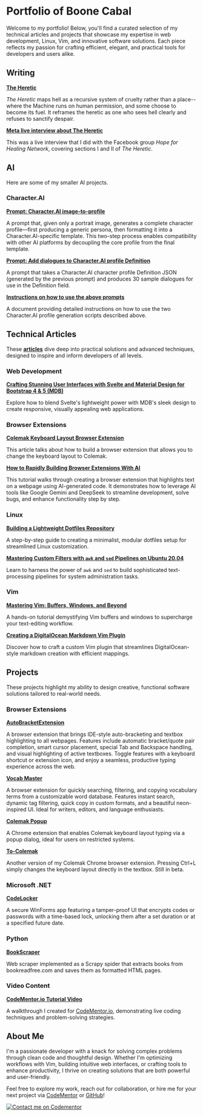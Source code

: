 # Portfolio of Boone Cabal

Welcome to my portfolio! Below, you'll find a curated selection of my technical articles and projects that showcase my expertise in web development, Linux, Vim, and innovative software solutions. Each piece reflects my passion for crafting efficient, elegant, and practical tools for developers and users alike.

## Writing

**[The Heretic](https://1drv.ms/w/c/99c6e78ef02d9381/EU-DtYI3IGJAgEuF1lKSipABf_QQoHs2_oRBBroKNIBJsQ?e=i96YBL)**

*The Heretic* maps hell as a recursive system of cruelty rather than a place--where the Machine runs on human permission, and some choose to become its fuel. It reframes the heretic as one who sees hell clearly and refuses to sanctify despair.

**[Meta live interview about The Heretic](https://www.facebook.com/groups/hopeforhealingnetwork/permalink/1222742602670094/)**  

This was a live interview that I did with the Facebook group *Hope for Healing Network*, covering sections I and II of *The Heretic*.

## AI

Here are some of my smaller AI projects.

### Character.AI

**[Prompt: Character.AI image-to-profile](https://1drv.ms/t/c/99c6e78ef02d9381/Ec73vM9r8EdMgjFb87FtlqsB7-izXkwwH8hvw1kjaa2YPA?e=h7FJzk)**

A prompt that, given only a portrait image, generates a complete character profile—first producing a generic persona, then formatting it into a Character.AI-specific template. This two-step process enables compatibility with other AI platforms by decoupling the core profile from the final template.

**[Prompt: Add dialogues to Character.AI profile Definition](https://1drv.ms/t/c/99c6e78ef02d9381/EVh6UIzIYzBFpJ7Or-_mpLUBbPkP0GN1rB8eYi2oQknqEQ?e=CicsZm)**

A prompt that takes a Character.AI character profile Definition JSON (generated by the previous prompt) and produces 30 sample dialogues for use in the Definition field.

**[Instructions on how to use the above prompts](https://onedrive.live.com/:w:/g/personal/99C6E78EF02D9381/EWdaBT6PeXpAiMkUN8_b3nUBpMij-CvtUv_SaaDfbME5Qw?resid=99C6E78EF02D9381!s3e055a67798f407a88c91437cfdbde75&ithint=file%2Cdocx&e=ruMFVf&migratedtospo=true&redeem=aHR0cHM6Ly8xZHJ2Lm1zL3cvYy85OWM2ZTc4ZWYwMmQ5MzgxL0VXZGFCVDZQZVhwQWlNa1VOOF9iM25VQnBNaWotQ3Z0VXZfU2FhRGZiTUU1UXc_ZT1ydU1GVmY)**

A document providing detailed instructions on how to use the two Character.AI profile generation scripts described above.
  
## Technical Articles

These **[articles](https://dev.to/boonecabaldev)** dive deep into practical solutions and advanced techniques, designed to inspire and inform developers of all levels.

### Web Development

**[Crafting Stunning User Interfaces with Svelte and Material Design for Bootstrap 4 & 5 (MDB)](https://dev.to/boonecabal/creating-beautiful-user-interfaces-with-material-design-for-bootstrap-4-5-mdb-1lch)**  
  
Explore how to blend Svelte's lightweight power with MDB's sleek design to create responsive, visually appealing web applications.

### Browser Extensions

**[Colemak Keyboard Layout Browser Extension](https://dev.to/boonecabal/changing-keyboard-layouts-lets-build-a-browser-extension-5ca6)**
  
This article talks about how to build a browser extension that allows you to change the keyboard layout to Colemak.

**[How to Rapidly Building Browser Extensions With AI](https://dev.to/boonecabal/how-to-rapidly-build-browser-extensions-with-ai-1ml6)**  

This tutorial walks through creating a browser extension that highlights text on a webpage using AI-generated code. It demonstrates how to leverage AI tools like Google Gemini and DeepSeek to streamline development, solve bugs, and enhance functionality step by step.

### Linux

**[Building a Lightweight Dotfiles Repository](https://dev.to/boonecabal/how-to-create-a-lightweight-dotfiles-repository-28dh)**  
  
A step-by-step guide to creating a minimalist, modular dotfiles setup for streamlined Linux customization.
  
**[Mastering Custom Filters with `awk` and `sed` Pipelines on Ubuntu 20.04](https://dev.to/boonecabal/how-to-build-custom-filters-with-awk-and-sed-pipelines-on-ubuntu-2004-49ng)**

Learn to harness the power of `awk` and `sed` to build sophisticated text-processing pipelines for system administration tasks.

### Vim

**[Mastering Vim: Buffers, Windows, and Beyond](https://dev.to/boonecabal/mastering-vim-buffers-windows-and-your-text-editing-arsenal-28ai)**  

A hands-on tutorial demystifying Vim buffers and windows to supercharge your text-editing workflow.

**[Creating a DigitalOcean Markdown Vim Plugin](https://dev.to/boonecabal/how-to-make-digitalocean-markdown-vim-plugin-3cja)**
  
Discover how to craft a custom Vim plugin that streamlines DigitalOcean-style markdown creation with efficient mappings.

## Projects

These projects highlight my ability to design creative, functional software solutions tailored to real-world needs.

### Browser Extensions

**[AutoBracketExtension](https://github.com/boonecabaldev/AutoBracketExtension)**  

A browser extension that brings IDE-style auto-bracketing and textbox highlighting to all webpages. Features include automatic bracket/quote pair completion, smart cursor placement, special Tab and Backspace handling, and visual highlighting of active textboxes. Toggle features with a keyboard shortcut or extension icon, and enjoy a seamless, productive typing experience across the web.

**[Vocab Master](https://github.com/boonecabaldev/VocabCatalogViewer)**
  
A browser extension for quickly searching, filtering, and copying vocabulary terms from a customizable word database. Features instant search, dynamic tag filtering, quick copy in custom formats, and a beautiful neon-inspired UI. Ideal for writers, editors, and language enthusiasts.

**[Colemak Popup](https://github.com/boonecabaldev/Colemak-Popup)**  
  
A Chrome extension that enables Colemak keyboard layout typing via a popup dialog, ideal for users on restricted systems.

**[To-Colemak](https://github.com/boonecabaldev/To-Colemak)**  

Another version of my Colemak Chrome browser extension. Pressing Ctrl+L simply changes the keyboard layout directly in the textbox. Still in beta.

### Microsoft .NET

**[CodeLocker](https://github.com/boonecabaldev/CodeLocker)**  

A secure WinForms app featuring a tamper-proof UI that encrypts codes or passwords with a time-based lock, unlocking them after a set duration or at a specified future date.

### Python

**[BookScraper](https://github.com/boonecabaldev/BookScraper)**  

Web scraper implemented as a Scrapy spider that extracts books from bookreadfree.com and saves them as formatted HTML pages.

### Video Content

**[CodeMentor.io Tutorial Video](https://youtu.be/Fdp2eefdvEs?si=s4MlpyCY_9wbNzoU)**  

A walkthrough I created for [CodeMentor.io](https://codementor.io), demonstrating live coding techniques and problem-solving strategies.

## About Me

I'm a passionate developer with a knack for solving complex problems through clean code and thoughtful design. Whether I'm optimizing workflows with Vim, building intuitive web interfaces, or crafting tools to enhance productivity, I thrive on creating solutions that are both powerful and user-friendly.

Feel free to explore my work, reach out for collaboration, or hire me for your next project via [CodeMentor](https://codementor.io) or [GitHub](https://github.com/boonecabaldev)!

[![Contact me on Codementor](https://www.codementor.io/m-badges/boonecabal/im-a-cm-g.svg)](https://www.codementor.io/@boonecabal?refer=badge)
